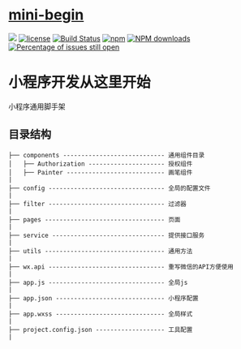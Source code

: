 # [mini-begin](https://github.com/yanhaijing/jslib-base)
[![](https://img.shields.io/badge/Powered%20by-jslib%20base-brightgreen.svg)](https://github.com/yanhaijing/jslib-base)
[![license](https://img.shields.io/badge/license-MIT-blue.svg)](https://github.com/yanhaijing/jslib-base/blob/master/LICENSE)
[![Build Status](https://travis-ci.org/yanhaijing/jslib-base.svg?branch=master)](https://travis-ci.org/yanhaijing/jslib-base)
[![npm](https://img.shields.io/badge/npm-0.2.0-orange.svg)](https://www.npmjs.com/package/jslib-base)
[![NPM downloads](http://img.shields.io/npm/dm/jslib-base.svg?style=flat-square)](http://www.npmtrends.com/jslib-base)
[![Percentage of issues still open](http://isitmaintained.com/badge/open/yanhaijing/jslib-base.svg)](http://isitmaintained.com/project/yanhaijing/jslib-base "Percentage of issues still open")


# 小程序开发从这里开始
小程序通用脚手架


## 目录结构

```
├── components ---------------------------- 通用组件目录
│   ├── Authorization --------------------- 授权组件
│   ├── Painter --------------------------- 画笔组件
|
├── config -------------------------------- 全局的配置文件
|
├── filter -------------------------------- 过滤器
|
├── pages --------------------------------- 页面
|
├── service ------------------------------- 提供接口服务
|
├── utils --------------------------------- 通用方法
|
├── wx.api -------------------------------- 重写微信的API方便使用
|
├── app.js -------------------------------- 全局js
|
├── app.json ------------------------------ 小程序配置
|
├── app.wxss ------------------------------ 全局样式
|
├── project.config.json ------------------- 工具配置
|

```
